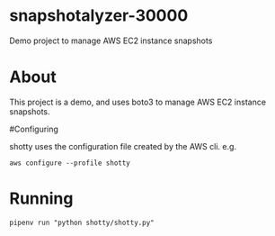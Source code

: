 # snapshotalyzer-30000

Demo project to manage AWS EC2 instance snapshots

# About

This project is a demo, and uses boto3 to manage AWS EC2 instance snapshots.

#Configuring

shotty uses the configuration file created by the AWS cli. e.g.

`aws configure --profile shotty`

# Running

`pipenv run "python shotty/shotty.py"`
